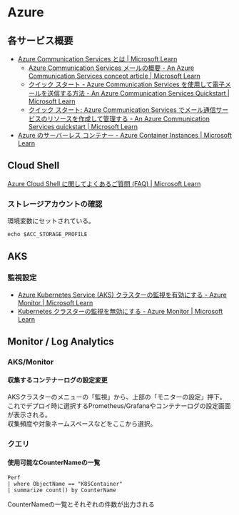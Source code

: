 # Azure

## 各サービス概要

- [Azure Communication Services とは | Microsoft Learn](https://learn.microsoft.com/ja-jp/azure/communication-services/overview)
    - [Azure Communication Services メールの概要 - An Azure Communication Services concept article | Microsoft Learn](https://learn.microsoft.com/ja-jp/azure/communication-services/concepts/email/email-overview)
    - [クイック スタート - Azure Communication Services を使用して電子メールを送信する方法 - An Azure Communication Services Quickstart | Microsoft Learn](https://learn.microsoft.com/ja-jp/azure/communication-services/quickstarts/email/send-email?tabs=windows%2Cconnection-string%2Csend-email-and-get-status-async%2Csync-client&pivots=platform-azportal)
    - [クイック スタート: Azure Communication Services でメール通信サービスのリソースを作成して管理する - An Azure Communication Services quickstart | Microsoft Learn](https://learn.microsoft.com/ja-jp/azure/communication-services/quickstarts/email/create-email-communication-resource?pivots=platform-azp)
- [Azure のサーバーレス コンテナー - Azure Container Instances | Microsoft Learn](https://learn.microsoft.com/ja-jp/azure/container-instances/container-instances-overview)

## Cloud Shell

[Azure Cloud Shell に関してよくあるご質問 (FAQ) | Microsoft Learn](https://learn.microsoft.com/ja-jp/azure/cloud-shell/faq-troubleshooting)

### ストレージアカウントの確認

環境変数にセットされている。

```console
echo $ACC_STORAGE_PROFILE
```

## AKS

### 監視設定

- [Azure Kubernetes Service (AKS) クラスターの監視を有効にする - Azure Monitor | Microsoft Learn](https://learn.microsoft.com/ja-jp/azure/azure-monitor/containers/kubernetes-monitoring-enable?tabs=cli)
- [Kubernetes クラスターの監視を無効にする - Azure Monitor | Microsoft Learn](https://learn.microsoft.com/ja-jp/azure/azure-monitor/containers/kubernetes-monitoring-disable)

## Monitor / Log Analytics

### AKS/Monitor

#### 収集するコンテナーログの設定変更

AKSクラスターのメニューの「監視」から、上部の「モニターの設定」押下。  
これでデプロイ時に選択するPrometheus/Grafanaやコンテナーログの設定画面が表示される。  
収集頻度や対象ネームスペースなどをここから選択。

### クエリ

#### 使用可能なCounterNameの一覧

```kusto
Perf
| where ObjectName == "K8SContainer"
| summarize count() by CounterName
```

CounterNameの一覧とそれぞれの件数が出力される
